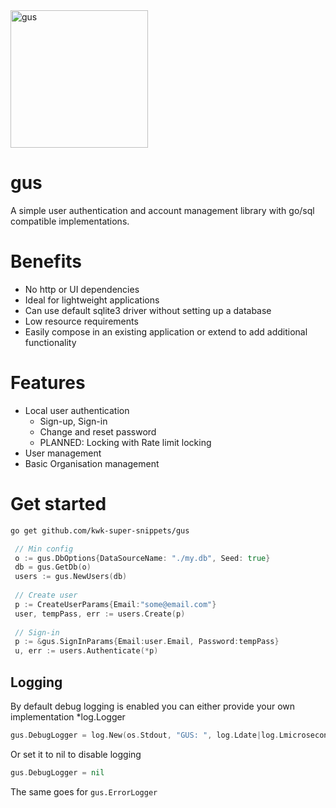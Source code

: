 <img alt="gus" src="http://imgur.com/UUpaKM4.jpg" height="220" />

gus  
========

A simple user authentication and account management library with go/sql compatible implementations.

Benefits
========

* No http or UI dependencies
* Ideal for lightweight applications
* Can use default sqlite3 driver without setting up a database
* Low resource requirements
* Easily compose in an existing application or extend to add additional functionality


Features
========

* Local user authentication
    * Sign-up, Sign-in
    * Change and reset password
    * PLANNED: Locking with Rate limit locking
* User management
* Basic Organisation management

Get started
========
```bash
go get github.com/kwk-super-snippets/gus 
```

```go
 // Min config
 o := gus.DbOptions{DataSourceName: "./my.db", Seed: true}
 db = gus.GetDb(o)
 users := gus.NewUsers(db)
	
 // Create user
 p := CreateUserParams{Email:"some@email.com"}
 user, tempPass, err := users.Create(p)
	
 // Sign-in
 p := &gus.SignInParams{Email:user.Email, Password:tempPass}
 u, err := users.Authenticate(*p)
```    

Logging
--
By default debug logging is enabled you can either provide your own implementation *log.Logger
```go
gus.DebugLogger = log.New(os.Stdout, "GUS: ", log.Ldate|log.Lmicroseconds|log.Lshortfile)
```
Or set it to nil to disable logging
```go
gus.DebugLogger = nil
```
The same goes for `gus.ErrorLogger`